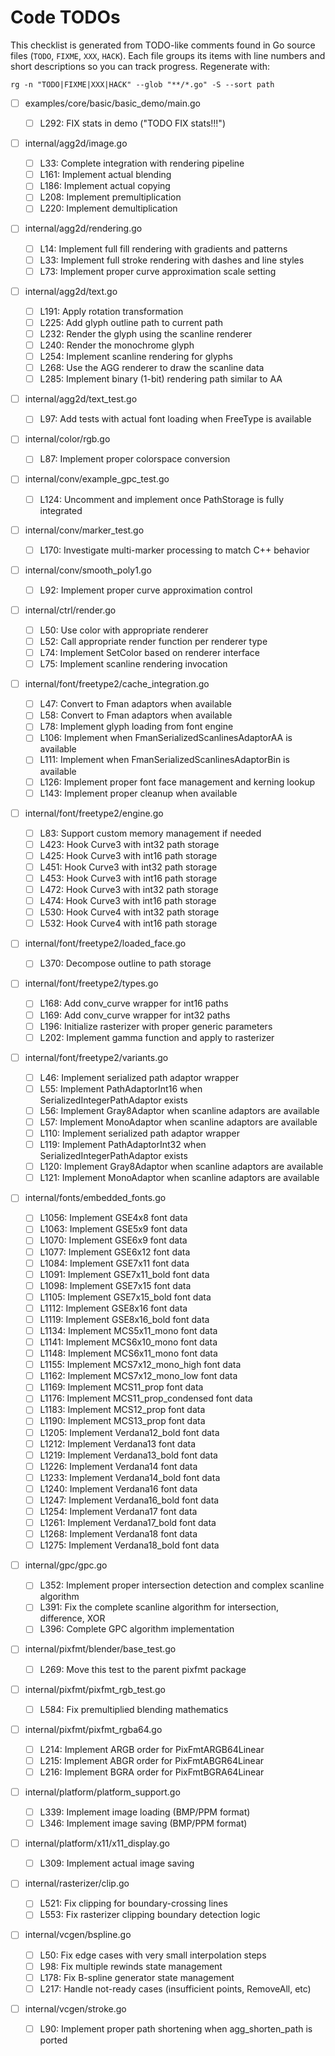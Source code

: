 # Code TODOs

This checklist is generated from TODO-like comments found in Go source files (`TODO`, `FIXME`, `XXX`, `HACK`). Each file groups its items with line numbers and short descriptions so you can track progress. Regenerate with:

`rg -n "TODO|FIXME|XXX|HACK" --glob "**/*.go" -S --sort path`

- [ ] examples/core/basic/basic_demo/main.go

  - [ ] L292: FIX stats in demo ("TODO FIX stats!!!")

- [ ] internal/agg2d/image.go

  - [ ] L33: Complete integration with rendering pipeline
  - [ ] L161: Implement actual blending
  - [ ] L186: Implement actual copying
  - [ ] L208: Implement premultiplication
  - [ ] L220: Implement demultiplication

- [ ] internal/agg2d/rendering.go

  - [ ] L14: Implement full fill rendering with gradients and patterns
  - [ ] L33: Implement full stroke rendering with dashes and line styles
  - [ ] L73: Implement proper curve approximation scale setting

- [ ] internal/agg2d/text.go

  - [ ] L191: Apply rotation transformation
  - [ ] L225: Add glyph outline path to current path
  - [ ] L232: Render the glyph using the scanline renderer
  - [ ] L240: Render the monochrome glyph
  - [ ] L254: Implement scanline rendering for glyphs
  - [ ] L268: Use the AGG renderer to draw the scanline data
  - [ ] L285: Implement binary (1-bit) rendering path similar to AA

- [ ] internal/agg2d/text_test.go

  - [ ] L97: Add tests with actual font loading when FreeType is available

- [ ] internal/color/rgb.go

  - [ ] L87: Implement proper colorspace conversion

- [ ] internal/conv/example_gpc_test.go

  - [ ] L124: Uncomment and implement once PathStorage is fully integrated

- [ ] internal/conv/marker_test.go

  - [ ] L170: Investigate multi-marker processing to match C++ behavior

- [ ] internal/conv/smooth_poly1.go

  - [ ] L92: Implement proper curve approximation control

- [ ] internal/ctrl/render.go

  - [ ] L50: Use color with appropriate renderer
  - [ ] L52: Call appropriate render function per renderer type
  - [ ] L74: Implement SetColor based on renderer interface
  - [ ] L75: Implement scanline rendering invocation

- [ ] internal/font/freetype2/cache_integration.go

  - [ ] L47: Convert to Fman adaptors when available
  - [ ] L58: Convert to Fman adaptors when available
  - [ ] L78: Implement glyph loading from font engine
  - [ ] L106: Implement when FmanSerializedScanlinesAdaptorAA is available
  - [ ] L111: Implement when FmanSerializedScanlinesAdaptorBin is available
  - [ ] L126: Implement proper font face management and kerning lookup
  - [ ] L143: Implement proper cleanup when available

- [ ] internal/font/freetype2/engine.go

  - [ ] L83: Support custom memory management if needed
  - [ ] L423: Hook Curve3 with int32 path storage
  - [ ] L425: Hook Curve3 with int16 path storage
  - [ ] L451: Hook Curve3 with int32 path storage
  - [ ] L453: Hook Curve3 with int16 path storage
  - [ ] L472: Hook Curve3 with int32 path storage
  - [ ] L474: Hook Curve3 with int16 path storage
  - [ ] L530: Hook Curve4 with int32 path storage
  - [ ] L532: Hook Curve4 with int16 path storage

- [ ] internal/font/freetype2/loaded_face.go

  - [ ] L370: Decompose outline to path storage

- [ ] internal/font/freetype2/types.go

  - [ ] L168: Add conv_curve wrapper for int16 paths
  - [ ] L169: Add conv_curve wrapper for int32 paths
  - [ ] L196: Initialize rasterizer with proper generic parameters
  - [ ] L202: Implement gamma function and apply to rasterizer

- [ ] internal/font/freetype2/variants.go

  - [ ] L46: Implement serialized path adaptor wrapper
  - [ ] L55: Implement PathAdaptorInt16 when SerializedIntegerPathAdaptor exists
  - [ ] L56: Implement Gray8Adaptor when scanline adaptors are available
  - [ ] L57: Implement MonoAdaptor when scanline adaptors are available
  - [ ] L110: Implement serialized path adaptor wrapper
  - [ ] L119: Implement PathAdaptorInt32 when SerializedIntegerPathAdaptor exists
  - [ ] L120: Implement Gray8Adaptor when scanline adaptors are available
  - [ ] L121: Implement MonoAdaptor when scanline adaptors are available

- [ ] internal/fonts/embedded_fonts.go

  - [ ] L1056: Implement GSE4x8 font data
  - [ ] L1063: Implement GSE5x9 font data
  - [ ] L1070: Implement GSE6x9 font data
  - [ ] L1077: Implement GSE6x12 font data
  - [ ] L1084: Implement GSE7x11 font data
  - [ ] L1091: Implement GSE7x11_bold font data
  - [ ] L1098: Implement GSE7x15 font data
  - [ ] L1105: Implement GSE7x15_bold font data
  - [ ] L1112: Implement GSE8x16 font data
  - [ ] L1119: Implement GSE8x16_bold font data
  - [ ] L1134: Implement MCS5x11_mono font data
  - [ ] L1141: Implement MCS6x10_mono font data
  - [ ] L1148: Implement MCS6x11_mono font data
  - [ ] L1155: Implement MCS7x12_mono_high font data
  - [ ] L1162: Implement MCS7x12_mono_low font data
  - [ ] L1169: Implement MCS11_prop font data
  - [ ] L1176: Implement MCS11_prop_condensed font data
  - [ ] L1183: Implement MCS12_prop font data
  - [ ] L1190: Implement MCS13_prop font data
  - [ ] L1205: Implement Verdana12_bold font data
  - [ ] L1212: Implement Verdana13 font data
  - [ ] L1219: Implement Verdana13_bold font data
  - [ ] L1226: Implement Verdana14 font data
  - [ ] L1233: Implement Verdana14_bold font data
  - [ ] L1240: Implement Verdana16 font data
  - [ ] L1247: Implement Verdana16_bold font data
  - [ ] L1254: Implement Verdana17 font data
  - [ ] L1261: Implement Verdana17_bold font data
  - [ ] L1268: Implement Verdana18 font data
  - [ ] L1275: Implement Verdana18_bold font data

- [ ] internal/gpc/gpc.go

  - [ ] L352: Implement proper intersection detection and complex scanline algorithm
  - [ ] L391: Fix the complete scanline algorithm for intersection, difference, XOR
  - [ ] L396: Complete GPC algorithm implementation

- [ ] internal/pixfmt/blender/base_test.go

  - [ ] L269: Move this test to the parent pixfmt package

- [ ] internal/pixfmt/pixfmt_rgb_test.go

  - [ ] L584: Fix premultiplied blending mathematics

- [ ] internal/pixfmt/pixfmt_rgba64.go

  - [ ] L214: Implement ARGB order for PixFmtARGB64Linear
  - [ ] L215: Implement ABGR order for PixFmtABGR64Linear
  - [ ] L216: Implement BGRA order for PixFmtBGRA64Linear

- [ ] internal/platform/platform_support.go

  - [ ] L339: Implement image loading (BMP/PPM format)
  - [ ] L346: Implement image saving (BMP/PPM format)

- [ ] internal/platform/x11/x11_display.go

  - [ ] L309: Implement actual image saving

- [ ] internal/rasterizer/clip.go

  - [ ] L521: Fix clipping for boundary-crossing lines
  - [ ] L553: Fix rasterizer clipping boundary detection logic

- [ ] internal/vcgen/bspline.go

  - [ ] L50: Fix edge cases with very small interpolation steps
  - [ ] L98: Fix multiple rewinds state management
  - [ ] L178: Fix B-spline generator state management
  - [ ] L217: Handle not-ready cases (insufficient points, RemoveAll, etc)

- [ ] internal/vcgen/stroke.go
  - [ ] L90: Implement proper path shortening when agg_shorten_path is ported
